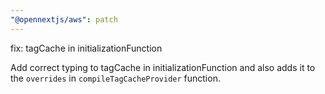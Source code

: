 ```yaml
---
"@opennextjs/aws": patch
---
```


fix: tagCache in initializationFunction

Add correct typing to tagCache in initializationFunction and also adds it to the `overrides` in `compileTagCacheProvider` function.
